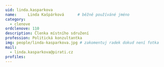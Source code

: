 ```yaml
---
uid: linda.kasparkova
name:     Linda Kašpárková  	# běžně používáné jméno
category:
  - clenove
ordclenove: 110
description: Členka místního sdružení
profession: Politická konzultantka
img: people/linda-kasparkova.jpg # zakomentuj radek dokud není fotka
mail:
  - linda.kasparkova@pirati.cz
profiles:
---
```

